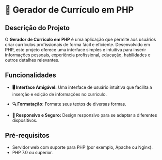 # 📄 Gerador de Currículo em PHP

## Descrição do Projeto

O **Gerador de Currículo em PHP** é uma aplicação que permite aos usuários criar currículos profissionais de forma fácil e eficiente. Desenvolvido em PHP, este projeto oferece uma interface simples e intuitiva para inserir informações pessoais, experiência profissional, educação, habilidades e outros detalhes relevantes.

## Funcionalidades

- **🖥️ Interface Amigável:** Uma interface de usuário intuitiva que facilita a inserção e edição de informações no currículo.
  
- **🔍 Formatação:** Formate seus textos de diversas formas.

- **📱 Responsivo e Seguro:** Design responsivo para se adaptar a diferentes dispositivos.

## Pré-requisitos

- Servidor web com suporte para PHP (por exemplo, Apache ou Nginx).
- PHP 7.0 ou superior.
